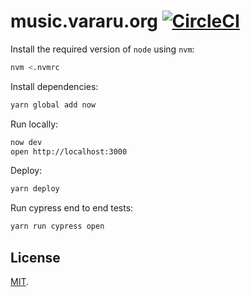 # music.vararu.org [![CircleCI](https://circleci.com/gh/tvararu/music.vararu.org.svg?style=svg)](https://circleci.com/gh/tvararu/music.vararu.org)

Install the required version of `node` using `nvm`:

```bash
nvm <.nvmrc
```

Install dependencies:

```bash
yarn global add now
```

Run locally:

```bash
now dev
open http://localhost:3000
```

Deploy:

```bash
yarn deploy
```

Run cypress end to end tests:

```bash
yarn run cypress open
```

## License

[MIT](LICENSE.txt).
